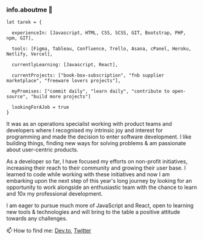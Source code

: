 ### info.aboutme 👋

```
let tarek = {
  
  experienceIn: [Javascript, HTML, CSS, SCSS, GIT, Bootstrap, PHP, npm, GIT],
  
  tools: [Figma, Tableau, Confluence, Trello, Asana, cPanel, Heroku, Netlify, Vercel],
 
  currentlyLearning: [Javascript, React],
 
  currentProjects: ["book-box-subscription", "fnb supplier marketplace", "freeware lovers projects"],
   
  myPromises: ["commit daily", "learn daily", "contribute to open-source", "build more projects"]
  
  lookingForAJob = true
}
```


It was as an operations specialist working with product teams and developers where I recognised my intrinsic joy and interest for programming and made the decision to enter software development. I like building things, finding new ways for solving problems & am passionate about user-centric products. 

As a developer so far, I have focused my efforts on non-profit initiatives, increasing their reach to their community and growing their user base. I learned to code while working with these initiatives and now I am embarking upon the next step of this year's long journey by looking for an opportunity to work alongside an enthusiastic team with the chance to learn and 10x my professional development. 

I am eager to pursue much more of JavaScript and React, open to learning new tools & technologies and will bring to the table a positive attitude towards any challenges.

📫 How to find me: [Dev.to](https://dev.to/hamo225), [Twitter](https://twitter.com/hamo2253)


<!--
**hamo225/hamo225** is a ✨ _special_ ✨ repository because its `README.md` (this file) appears on your GitHub profile.

Here are some ideas to get you started:

- 🔭 I’m currently working on ...
- 🌱 I’m currently learning ...
- 👯 I’m looking to collaborate on ...
- 🤔 I’m looking for help with ...
- 💬 Ask me about ...
- 📫 How to reach me: ...
- 😄 Pronouns: ...
- ⚡ Fun fact: ...
-->
